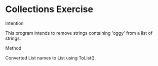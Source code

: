 # Collections Exercise

Intention

This program intends to remove strings containing 'oggy' from a list of strings.

Method

Converted List<String> names to List using ToList().
